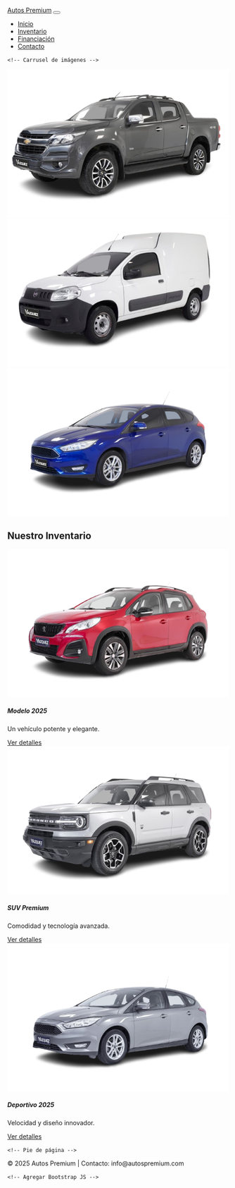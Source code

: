 <html lang="es">
<head>
    <meta charset="UTF-8">
    <meta name="viewport" content="width=device-width, initial-scale=1">
    <title>Concesionaria Autos Premium</title>
    <!-- Agregar Bootstrap -->
    <link href="https://cdn.jsdelivr.net/npm/bootstrap@5.3.0/dist/css/bootstrap.min.css" rel="stylesheet">
        <style>
        .navbar-nav .nav-link {
            padding-top: 0.75rem;
            padding-bottom: 0.75rem;
        }

 .nav-item {
margin: 0;
            padding: 0;
        }

 .nav-link {
            font-size: 1rem;
        }
    </style>

</head>
<body>

   <!-- Barra de navegación -->
<nav class="navbar navbar-expand-lg bg-violeta text-white p-4"> 
  <div class="container">
    <a class="navbar-brand text-white" href="#">Autos Premium</a>
    <button class="navbar-toggler" type="button" data-bs-toggle="collapse" data-bs-target="#navbarNav">
      <span class="navbar-toggler-icon"></span>
    </button>
    <div class="collapse navbar-collapse" id="navbarNav">
            
   <ul class="navbar-nav ms-auto">
                    <li class="nav-item"><a class="nav-link" href="#">Inicio</a></li>
                    <li class="nav-item"><a class="nav-link" href="#">Inventario</a></li>
                    <li class="nav-item"><a class="nav-link" href="#">Financiación</a></li>
                    <li class="nav-item"><a class="nav-link" href="#">Contacto</a></li>
                </ul>
            </div>
        </div>
    </nav>

    <!-- Carrusel de imágenes -->
 <div id="carouselExample" class="carousel slide mt-4" data-bs-ride="carousel">
        <div class="carousel-inner">
            <div class="carousel-item active">
            
<img src="/imagenes/S10-2-removebg-preview.png" class="d-block w-100" alt="Auto 1">
        </div>
        <div class="carousel-item">
            <img src="/imagenes/Fiorino-9-removebg-preview.png" class="d-block w-100" alt="Auto 2">
        </div>
        <div class="carousel-item">
            <img src="/imagenes/3-96-removebg-preview.png" class="d-block w-100" alt="Auto 3">
        </div>
    </div>
</div>
    <!-- Sección de inventario -->
    <div class="container mt-5">
        <h2 class="text-center">Nuestro Inventario</h2>
        <div class="row">
            <div class="col-md-4">
                <div class="card">
                    <img src="/imagenes/DSC_6153-scaled-removebg-preview.png" class="card-img-top" alt="Auto 1">
                    <div class="card-body">
                        <h5 class="card-title">Modelo 2025</h5>
                        <p class="card-text">Un vehículo potente y elegante.</p>
                        <a href="#" class="btn btn-primary">Ver detalles</a>
                    </div>
                </div>
            </div>
            <div class="col-md-4">
                <div class="card">
                    <img src="/imagenes/Bronco-3-scaled-removebg-preview.png" class="card-img-top" alt="Auto 2">
                    <div class="card-body">
                        <h5 class="card-title">SUV Premium</h5>
                        <p class="card-text">Comodidad y tecnología avanzada.</p>
                        <a href="#" class="btn btn-primary">Ver detalles</a>
                    </div>
                </div>
            </div>
            <div class="col-md-4">
                <div class="card">
                    <img src="/imagenes/Focus-3-removebg-preview.png" class="card-img-top" alt="Auto 3">
                    <div class="card-body">
                        <h5 class="card-title">Deportivo 2025</h5>
                        <p class="card-text">Velocidad y diseño innovador.</p>
                        <a href="#" class="btn btn-primary">Ver detalles</a>
                    </div>
                </div>
            </div>
        </div>
    </div>

    <!-- Pie de página -->
<footer class="bg-dark text-white text-center p-3 mt-5">
        <p>&copy; 2025 Autos Premium | Contacto: info@autospremium.com</p>
    </footer>

    <!-- Agregar Bootstrap JS -->
<script src="https://cdn.jsdelivr.net/npm/bootstrap@5.3.0/dist/js/bootstrap.bundle.min.js"></script>

</body>

</html>
